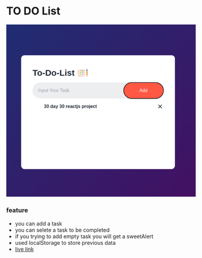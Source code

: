 # TO DO List
<img src="./to-do-list.png">


### feature
- you can add a task
- you can selete a task to be completed
- if you trying to add empty task you will get a sweetAlert
- used localStorage to store previous data
- [live link](https://fabulous-to-do-list.surge.sh)